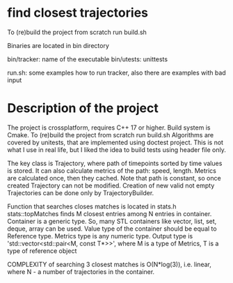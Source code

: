 # find closest trajectories

To (re)build the project from scratch run build.sh

Binaries are located in bin directory

bin/tracker: name of the executable
bin/utests: unittests

run.sh: some examples how to run tracker, also there are examples with bad input

# Description of the project

The project is crossplatform, requires C++ 17 or higher. Build system is Cmake. To (re)build the project from scratch run build.sh
Algorithms are covered by unitests, that are implemented using doctest project. This is not what I use in real life, but I liked the idea to build tests using header file only.

The key class is Trajectory, where path of timepoints sorted by time values is stored. It can also calculate metrics of the path: speed, length.
Metrics are calculated once, then they cached. Note that path is constant, so once created Trajectory can not be modified. 
Creation of new valid not empty Trajectories can be done only by TrajectoryBuilder. 

Function that searches closes matches is located in stats.h
stats::topMatches finds M closest entries among N entries in container. Container is a generic type. So, many STL containers like vector, list, set, deque, array can be used.
Value type of the container should be equal to Reference type. Metrics type is any numeric type.
Output type is 'std::vector<std::pair<M, const T*>>', where M is a type of Metrics, T is a type of reference object

COMPLEXITY of searching 3 closest matches is O(N*log(3)), i.e. linear, where N - a number of trajectories in the container.
